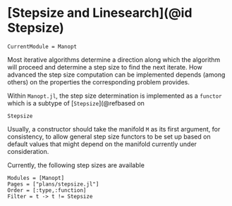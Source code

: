 # [Stepsize and Linesearch](@id Stepsize)

```@meta
CurrentModule = Manopt
```

Most iterative algorithms determine a direction along which the algorithm will proceed and
determine a step size to find the next iterate. How advanced the step size computation can be implemented depends (among others) on the properties the corresponding problem provides.

Within `Manopt.jl`, the step size determination is implemented as a `functor` which is a subtype of [`Stepsize`](@refbased on

```@docs
Stepsize
```

Usually, a constructor should take the manifold `M` as its first argument, for consistency,
to allow general step size functors to be set up based on default values that might depend
on the manifold currently under consideration.

Currently, the following step sizes are available

```@autodocs
Modules = [Manopt]
Pages = ["plans/stepsize.jl"]
Order = [:type,:function]
Filter = t -> t != Stepsize
```